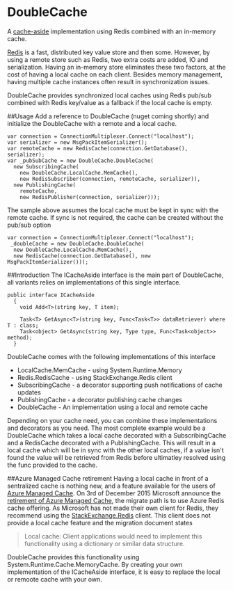 # DoubleCache
A [cache-aside](https://msdn.microsoft.com/en-us/library/dn589799.aspx) implementation using Redis combined with an in-memory cache.

[Redis](https://github.com/antirez/redis) is a fast, distributed key value store and then some. However, by using a remote store such as Redis, two extra costs are added, IO and serialization. Having an in-memory store eliminates these two factors, at the cost of having a local cache on each client. Besides memory management, having multiple cache instances often result in synchronization issues. 

DoubleCache provides synchronized local caches using Redis pub/sub combined with Redis key/value as a fallback if the local cache is empty. 

##Usage
Add a reference to DoubleCache (nuget coming shortly) and initialize the DoubleCache with a remote and a local cache. 
```
var connection = ConnectionMultiplexer.Connect("localhost");
var serializer = new MsgPackItemSerializer();
var remoteCache = new RedisCache(connection.GetDatabase(), serializer);
var _pubSubCache = new DoubleCache.DoubleCache(
  new SubscribingCache(
    new DoubleCache.LocalCache.MemCache(), 
    new RedisSubscriber(connection, remoteCache, serializer)),
  new PublishingCache(
    remoteCache, 
    new RedisPublisher(connection, serializer))); 
```
The sample above assumes the local cache must be kept in sync with the remote cache. If sync is not required, the cache can be created without the pub/sub option

```
var connection = ConnectionMultiplexer.Connect("localhost");
 _doubleCache = new DoubleCache.DoubleCache(
  new DoubleCache.LocalCache.MemCache(),
  new RedisCache(connection.GetDatabase(), new MsgPackItemSerializer()));
```

##Introduction
The ICacheAside interface is the main part of DoubleCache, all variants relies on implementations of this single interface. 
```
public interface ICacheAside
  {
    void Add<T>(string key, T item);
    
    Task<T> GetAsync<T>(string key, Func<Task<T>> dataRetriever) where T : class;
    Task<object> GetAsync(string key, Type type, Func<Task<object>> method);
  }
```
DoubleCache comes with the following implementations of this interface
* LocalCache.MemCache - using System.Runtime.Memory
* Redis.RedisCache - using StackExchange.Redis client
* SubscribingCache - a decorator supporting push notifications of cache updates
* PublishingCache - a decorator publishing cache changes
* DoubleCache - An implementation using a local and remote cache

Depending on your cache need, you can combine these implementations and decorators as you need. The most complete example would be a DoubleCache which takes a local cache decorated with a SubscribingCache and a RedisCache decorated with a PublishingCache. This will result in a local cache which will be in sync with the other local caches, if a value isn't found the value will be retrieved from Redis before ultimatley resolved using the func provided to the cache.
 
##Azure Managed Cache retirement
Having a local cache in front of a sentralized cache is nothing new, and a feature available for the users of [Azure Managed Cache](https://msdn.microsoft.com/en-us/library/azure/dn386096.aspx). On 3rd of December 2015 Microsoft announce the [retirement of Azure Managed Cache](https://azure.microsoft.com/en-us/blog/azure-managed-cache-and-in-role-cache-services-to-be-retired-on-11-30-2016/), the migrate path is to use Azure Redis cache offering. As Microsoft has not made their own client for Redis, they recommend using the [StackExchange.Redis](https://github.com/StackExchange/StackExchange.Redis) client. This client does not provide a local cache feature and the migration document states 
>Local cache: Client applications would need to implement this functionality using a dictionary or similar data structure.

DoubleCache provides this functionality using System.Runtime.Cache.MemoryCache. By creating your own implementation of the ICacheAside interface, it is easy to replace the local or remoote cache with your own. 

